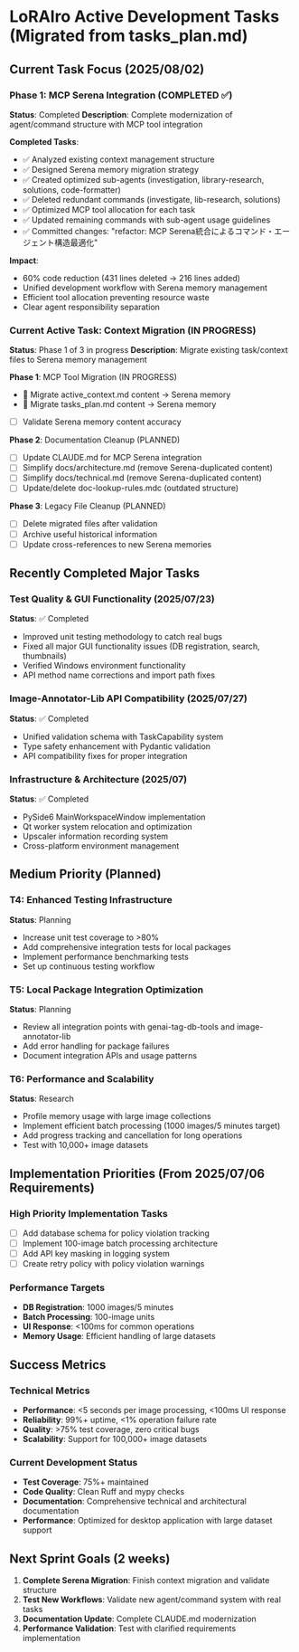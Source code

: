 # LoRAIro Active Development Tasks (Migrated from tasks_plan.md)

## Current Task Focus (2025/08/02)

### Phase 1: MCP Serena Integration (COMPLETED ✅)
**Status**: Completed
**Description**: Complete modernization of agent/command structure with MCP tool integration

**Completed Tasks**:
- ✅ Analyzed existing context management structure
- ✅ Designed Serena memory migration strategy  
- ✅ Created optimized sub-agents (investigation, library-research, solutions, code-formatter)
- ✅ Deleted redundant commands (investigate, lib-research, solutions)
- ✅ Optimized MCP tool allocation for each task
- ✅ Updated remaining commands with sub-agent usage guidelines
- ✅ Committed changes: "refactor: MCP Serena統合によるコマンド・エージェント構造最適化"

**Impact**: 
- 60% code reduction (431 lines deleted → 216 lines added)
- Unified development workflow with Serena memory management
- Efficient tool allocation preventing resource waste
- Clear agent responsibility separation

### Current Active Task: Context Migration (IN PROGRESS)
**Status**: Phase 1 of 3 in progress
**Description**: Migrate existing task/context files to Serena memory management

**Phase 1**: MCP Tool Migration (IN PROGRESS)
- 🔄 Migrate active_context.md content → Serena memory
- 🔄 Migrate tasks_plan.md content → Serena memory  
- [ ] Validate Serena memory content accuracy

**Phase 2**: Documentation Cleanup (PLANNED)
- [ ] Update CLAUDE.md for MCP Serena integration
- [ ] Simplify docs/architecture.md (remove Serena-duplicated content)
- [ ] Simplify docs/technical.md (remove Serena-duplicated content)
- [ ] Update/delete doc-lookup-rules.mdc (outdated structure)

**Phase 3**: Legacy File Cleanup (PLANNED)
- [ ] Delete migrated files after validation
- [ ] Archive useful historical information
- [ ] Update cross-references to new Serena memories

## Recently Completed Major Tasks

### Test Quality & GUI Functionality (2025/07/23)
**Status**: ✅ Completed
- Improved unit testing methodology to catch real bugs
- Fixed all major GUI functionality issues (DB registration, search, thumbnails)
- Verified Windows environment functionality
- API method name corrections and import path fixes

### Image-Annotator-Lib API Compatibility (2025/07/27)
**Status**: ✅ Completed  
- Unified validation schema with TaskCapability system
- Type safety enhancement with Pydantic validation
- API compatibility fixes for proper integration

### Infrastructure & Architecture (2025/07)
**Status**: ✅ Completed
- PySide6 MainWorkspaceWindow implementation
- Qt worker system relocation and optimization
- Upscaler information recording system
- Cross-platform environment management

## Medium Priority (Planned)

### T4: Enhanced Testing Infrastructure  
**Status**: Planning
- Increase unit test coverage to >80%
- Add comprehensive integration tests for local packages
- Implement performance benchmarking tests
- Set up continuous testing workflow

### T5: Local Package Integration Optimization
**Status**: Planning  
- Review all integration points with genai-tag-db-tools and image-annotator-lib
- Add error handling for package failures
- Document integration APIs and usage patterns

### T6: Performance and Scalability
**Status**: Research
- Profile memory usage with large image collections  
- Implement efficient batch processing (1000 images/5 minutes target)
- Add progress tracking and cancellation for long operations
- Test with 10,000+ image datasets

## Implementation Priorities (From 2025/07/06 Requirements)

### High Priority Implementation Tasks
- [ ] Add database schema for policy violation tracking
- [ ] Implement 100-image batch processing architecture
- [ ] Add API key masking in logging system  
- [ ] Create retry policy with policy violation warnings

### Performance Targets
- **DB Registration**: 1000 images/5 minutes
- **Batch Processing**: 100-image units
- **UI Response**: <100ms for common operations
- **Memory Usage**: Efficient handling of large datasets

## Success Metrics

### Technical Metrics
- **Performance**: <5 seconds per image processing, <100ms UI response
- **Reliability**: 99%+ uptime, <1% operation failure rate
- **Quality**: >75% test coverage, zero critical bugs
- **Scalability**: Support for 100,000+ image datasets

### Current Development Status
- **Test Coverage**: 75%+ maintained
- **Code Quality**: Clean Ruff and mypy checks
- **Documentation**: Comprehensive technical and architectural documentation
- **Performance**: Optimized for desktop application with large dataset support

## Next Sprint Goals (2 weeks)
1. **Complete Serena Migration**: Finish context migration and validate structure
2. **Test New Workflows**: Validate new agent/command system with real tasks
3. **Documentation Update**: Complete CLAUDE.md modernization
4. **Performance Validation**: Test with clarified requirements implementation